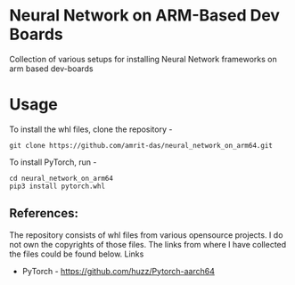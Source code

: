 # Neural Network on ARM-Based Dev Boards
Collection of various setups for installing Neural Network frameworks on arm based dev-boards

# Usage
To install the whl files, clone the repository - 
```
git clone https://github.com/amrit-das/neural_network_on_arm64.git
```
To install PyTorch, run -
```
cd neural_network_on_arm64
pip3 install pytorch.whl
```
## References:
The repository consists of whl files from various opensource projects. I do not own the copyrights of those files. The links from where I have collected the files could be found below. 
Links
  - PyTorch - https://github.com/huzz/Pytorch-aarch64
  

